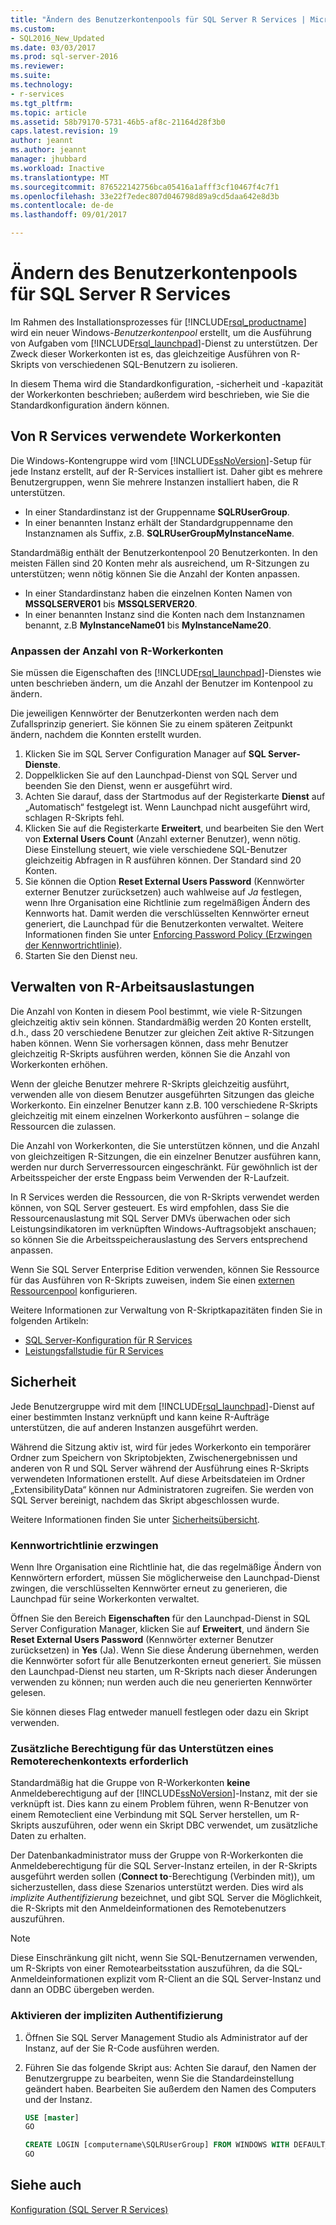 ```yaml
---
title: "Ändern des Benutzerkontenpools für SQL Server R Services | Microsoft-Dokumentation"
ms.custom:
- SQL2016_New_Updated
ms.date: 03/03/2017
ms.prod: sql-server-2016
ms.reviewer: 
ms.suite: 
ms.technology:
- r-services
ms.tgt_pltfrm: 
ms.topic: article
ms.assetid: 58b79170-5731-46b5-af8c-21164d28f3b0
caps.latest.revision: 19
author: jeannt
ms.author: jeannt
manager: jhubbard
ms.workload: Inactive
ms.translationtype: MT
ms.sourcegitcommit: 876522142756bca05416a1afff3cf10467f4c7f1
ms.openlocfilehash: 33e22f7edec807d046798d89a9cd5daa642e8d3b
ms.contentlocale: de-de
ms.lasthandoff: 09/01/2017

---
```

# <a name="modify-the-user-account-pool-for-sql-server-r-services"></a>Ändern des Benutzerkontenpools für SQL Server R Services
  Im Rahmen des Installationsprozesses für [!INCLUDE[rsql_productname](../../includes/rsql-productname-md.md)] wird ein neuer Windows-*Benutzerkontenpool* erstellt, um die Ausführung von Aufgaben vom [!INCLUDE[rsql_launchpad](../../includes/rsql-launchpad-md.md)]-Dienst zu unterstützen. Der Zweck dieser Workerkonten ist es, das gleichzeitige Ausführen von R-Skripts von verschiedenen SQL-Benutzern zu isolieren. 

In diesem Thema wird die Standardkonfiguration, -sicherheit und -kapazität der Workerkonten beschrieben; außerdem wird beschrieben, wie Sie die Standardkonfiguration ändern können.

## <a name="worker-accounts-used-by-r-services"></a>Von R Services verwendete Workerkonten   

Die Windows-Kontengruppe wird vom [!INCLUDE[ssNoVersion](../../includes/ssnoversion-md.md)]-Setup für jede Instanz erstellt, auf der R-Services installiert ist. Daher gibt es mehrere Benutzergruppen, wenn Sie mehrere Instanzen installiert haben, die R unterstützen.

-   In einer Standardinstanz ist der Gruppenname **SQLRUserGroup**. 
-   In einer benannten Instanz erhält der Standardgruppenname den Instanznamen als Suffix, z.B. **SQLRUserGroupMyInstanceName**. 

Standardmäßig enthält der Benutzerkontenpool 20 Benutzerkonten. In den meisten Fällen sind 20 Konten mehr als ausreichend, um R-Sitzungen zu unterstützen; wenn nötig können Sie die Anzahl der Konten anpassen.
-  In einer Standardinstanz haben die einzelnen Konten Namen von **MSSQLSERVER01** bis **MSSQLSERVER20**.  
-   In einer benannten Instanz sind die Konten nach dem Instanznamen benannt, z.B **MyInstanceName01** bis **MyInstanceName20**.  

### <a name = "HowToChangeGroup"> </a> Anpassen der Anzahl von R-Workerkonten

Sie müssen die Eigenschaften des [!INCLUDE[rsql_launchpad](../../includes/rsql-launchpad-md.md)]-Dienstes wie unten beschrieben ändern, um die Anzahl der Benutzer im Kontenpool zu ändern.  
  
Die jeweiligen Kennwörter der Benutzerkonten werden nach dem Zufallsprinzip generiert. Sie können Sie zu einem späteren Zeitpunkt ändern, nachdem die Konnten erstellt wurden.  
  
1. Klicken Sie im SQL Server Configuration Manager auf **SQL Server-Dienste**.
2. Doppelklicken Sie auf den Launchpad-Dienst von SQL Server und beenden Sie den Dienst, wenn er ausgeführt wird. 
3.  Achten Sie darauf, dass der Startmodus auf der Registerkarte **Dienst** auf „Automatisch“ festgelegt ist. Wenn Launchpad nicht ausgeführt wird, schlagen R-Skripts fehl.
4.  Klicken Sie auf die Registerkarte **Erweitert**, und bearbeiten Sie den Wert von **External Users Count** (Anzahl externer Benutzer), wenn nötig. Diese Einstellung steuert, wie viele verschiedene SQL-Benutzer gleichzeitig Abfragen in R ausführen können. Der Standard sind 20 Konten.
5. Sie können die Option **Reset External Users Password** (Kennwörter externer Benutzer zurücksetzen) auch wahlweise auf _Ja_ festlegen, wenn Ihre Organisation eine Richtlinie zum regelmäßigen Ändern des Kennworts hat. Damit werden die verschlüsselten Kennwörter erneut generiert, die Launchpad für die Benutzerkonten verwaltet. Weitere Informationen finden Sie unter [Enforcing Password Policy (Erzwingen der Kennwortrichtlinie)](#bkmk_EnforcePolicy).    
6.  Starten Sie den Dienst neu.  

## <a name="managing-r-workload"></a>Verwalten von R-Arbeitsauslastungen

Die Anzahl von Konten in diesem Pool bestimmt, wie viele R-Sitzungen gleichzeitig aktiv sein können.  Standardmäßig werden 20 Konten erstellt, d.h., dass 20 verschiedene Benutzer zur gleichen Zeit aktive R-Sitzungen haben können. Wenn Sie vorhersagen können, dass mehr Benutzer gleichzeitig R-Skripts ausführen werden, können Sie die Anzahl von Workerkonten erhöhen. 

Wenn der gleiche Benutzer mehrere R-Skripts gleichzeitig ausführt, verwenden alle von diesem Benutzer ausgeführten Sitzungen das gleiche Workerkonto. Ein einzelner Benutzer kann z.B. 100 verschiedene R-Skripts gleichzeitig mit einem einzelnen Workerkonto ausführen – solange die Ressourcen die zulassen.

Die Anzahl von Workerkonten, die Sie unterstützen können, und die Anzahl von gleichzeitigen R-Sitzungen, die ein einzelner Benutzer ausführen kann, werden nur durch Serverressourcen eingeschränkt.  Für gewöhnlich ist der Arbeitsspeicher der erste Engpass beim Verwenden der R-Laufzeit.

In R Services werden die Ressourcen, die von R-Skripts verwendet werden können, von SQL Server gesteuert. Es wird empfohlen, dass Sie die Ressourcenauslastung mit SQL Server DMVs überwachen oder sich Leistungsindikatoren im verknüpften Windows-Auftragsobjekt anschauen; so können Sie die Arbeitsspeicherauslastung des Servers entsprechend anpassen. 
 
Wenn Sie SQL Server Enterprise Edition verwenden, können Sie Ressource für das Ausführen von R-Skripts zuweisen, indem Sie einen [externen Ressourcenpool](../../advanced-analytics/r-services/how-to-create-a-resource-pool-for-r.md) konfigurieren. 

Weitere Informationen zur Verwaltung von R-Skriptkapazitäten finden Sie in folgenden Artikeln:

- [SQL Server-Konfiguration für R Services](../../advanced-analytics/r-services/sql-server-configuration-r-services.md)
-  [Leistungsfallstudie für R Services](../../advanced-analytics/r-services/performance-case-study-r-services.md)

## <a name="security"></a>Sicherheit

Jede Benutzergruppe wird mit dem [!INCLUDE[rsql_launchpad](../../includes/rsql-launchpad-md.md)]-Dienst auf einer bestimmten Instanz verknüpft und kann keine R-Aufträge unterstützen, die auf anderen Instanzen ausgeführt werden.

Während die Sitzung aktiv ist, wird für jedes Workerkonto ein temporärer Ordner zum Speichern von Skriptobjekten, Zwischenergebnissen und anderen von R und SQL Server während der Ausführung eines R-Skripts verwendeten Informationen erstellt. Auf diese Arbeitsdateien im Ordner „ExtensibilityData“ können nur Administratoren zugreifen. Sie werden von SQL Server bereinigt, nachdem das Skript abgeschlossen wurde. 

Weitere Informationen finden Sie unter [Sicherheitsübersicht](../../advanced-analytics/r-services/security-overview-sql-server-r.md).

### <a name="bkmk_EnforcePolicy"></a> Kennwortrichtlinie erzwingen

Wenn Ihre Organisation eine Richtlinie hat, die das regelmäßige Ändern von Kennwörtern erfordert, müssen Sie möglicherweise den Launchpad-Dienst zwingen, die verschlüsselten Kennwörter erneut zu generieren, die Launchpad für seine Workerkonten verwaltet.  

Öffnen Sie den Bereich **Eigenschaften** für den Launchpad-Dienst in SQL Server Configuration Manager, klicken Sie auf **Erweitert**, und ändern Sie **Reset External Users Password** (Kennwörter externer Benutzer zurücksetzen) in **Yes** (Ja). Wenn Sie diese Änderung übernehmen, werden die Kennwörter sofort für alle Benutzerkonten erneut generiert. Sie müssen den Launchpad-Dienst neu starten, um R-Skripts nach dieser Änderungen verwenden zu können; nun werden auch die neu generierten Kennwörter gelesen. 

Sie können dieses Flag entweder manuell festlegen oder dazu ein Skript verwenden.

### <a name="additional-permission-required-to-support-remote-compute-contexts"></a>Zusätzliche Berechtigung für das Unterstützen eines Remoterechenkontexts erforderlich

Standardmäßig hat die Gruppe von R-Workerkonten **keine** Anmeldeberechtigung auf der [!INCLUDE[ssNoVersion](../../includes/ssnoversion-md.md)]-Instanz, mit der sie verknüpft ist. Dies kann zu einem Problem führen, wenn R-Benutzer von einem Remoteclient eine Verbindung mit SQL Server herstellen, um R-Skripts auszuführen, oder wenn ein Skript DBC verwendet, um zusätzliche Daten zu erhalten. 

Der Datenbankadministrator muss der Gruppe von R-Workerkonten die Anmeldeberechtigung für die SQL Server-Instanz erteilen, in der R-Skripts ausgeführt werden sollen (**Connect to**-Berechtigung (Verbinden mit)), um sicherzustellen, dass diese Szenarios unterstützt werden. Dies wird als *implizite Authentifizierung* bezeichnet, und gibt SQL Server die Möglichkeit, die R-Skripts mit den Anmeldeinformationen des Remotebenutzers auszuführen.

> [!NOTE]
> Diese Einschränkung gilt nicht, wenn Sie SQL-Benutzernamen verwenden, um R-Skripts von einer Remotearbeitsstation auszuführen, da die SQL-Anmeldeinformationen explizit vom R-Client an die SQL Server-Instanz und dann an ODBC übergeben werden.


### <a name="how-to-enable-implied-authentication"></a>Aktivieren der impliziten Authentifizierung

1. Öffnen Sie SQL Server Management Studio als Administrator auf der Instanz, auf der Sie R-Code ausführen werden.

2. Führen Sie das folgende Skript aus: Achten Sie darauf, den Namen der Benutzergruppe zu bearbeiten, wenn Sie die Standardeinstellung geändert haben. Bearbeiten Sie außerdem den Namen des Computers und der Instanz.

    ```sql
    USE [master]
    GO
    
    CREATE LOGIN [computername\SQLRUserGroup] FROM WINDOWS WITH DEFAULT_DATABASE=[master], DEFAULT_LANGUAGE=[language]
    GO  
    ````


  
## <a name="see-also"></a>Siehe auch  
 [Konfiguration (SQL Server R Services)](../../advanced-analytics/r-services/configuration-sql-server-r-services.md)
  

